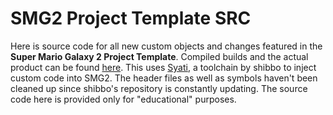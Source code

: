 # SMG2 Project Template SRC
Here is source code for all new custom objects and changes featured in the **Super Mario Galaxy 2 Project Template**. Compiled builds and the actual product can be found [here](https://www.youtube.com/watch?v=H9Luiho9Ftc&ab_channel=Aurum). This uses [Syati](https://github.com/shibbo/Syati), a toolchain by shibbo to inject custom code into SMG2. The header files as well as symbols haven't been cleaned up since shibbo's repository is constantly updating. The source code here is provided only for "educational" purposes.
